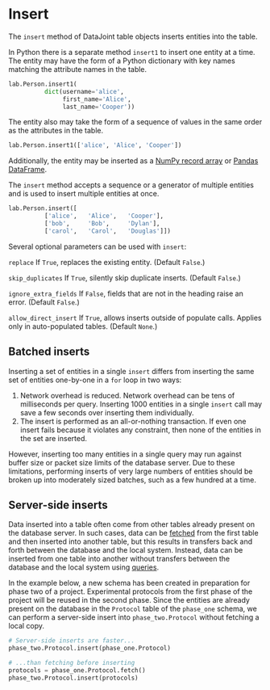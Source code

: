 # Insert

The `insert` method of DataJoint table objects inserts entities into the table.

In Python there is a separate method `insert1` to insert one entity at a time.
The entity may have the form of a Python dictionary with key names matching the 
attribute names in the table.

```python
lab.Person.insert1(
          dict(username='alice',
               first_name='Alice',
               last_name='Cooper'))
```

The entity also may take the form of a sequence of values in the same order as the 
attributes in the table.

```python
lab.Person.insert1(['alice', 'Alice', 'Cooper'])
```

Additionally, the entity may be inserted as a 
[NumPy record array](https://docs.scipy.org/doc/numpy/reference/generated/numpy.record.html#numpy.record)
 or [Pandas DataFrame](https://pandas.pydata.org/pandas-docs/stable/generated/pandas.DataFrame.html).

The `insert` method accepts a sequence or a generator of multiple entities and is used 
to insert multiple entities at once.

```python
lab.Person.insert([
          ['alice',   'Alice',   'Cooper'],
          ['bob',     'Bob',     'Dylan'],
          ['carol',   'Carol',   'Douglas']])
```

Several optional parameters can be used with `insert`:

  `replace` If `True`, replaces the existing entity.
  (Default `False`.)

  `skip_duplicates` If `True`, silently skip duplicate inserts.
  (Default `False`.)

  `ignore_extra_fields` If `False`, fields that are not in the heading raise an error.
  (Default `False`.)

  `allow_direct_insert` If `True`, allows inserts outside of populate calls.
  Applies only in auto-populated tables.
  (Default `None`.)

## Batched inserts

Inserting a set of entities in a single `insert` differs from inserting the same set of 
entities one-by-one in a `for` loop in two ways:

1. Network overhead is reduced.
   Network overhead can be tens of milliseconds per query.
   Inserting 1000 entities in a single `insert` call may save a few seconds over 
   inserting them individually.
2. The insert is performed as an all-or-nothing transaction.
   If even one insert fails because it violates any constraint, then none of the 
   entities in the set are inserted.

However, inserting too many entities in a single query may run against buffer size or 
packet size limits of the database server.
Due to these limitations, performing inserts of very large numbers of entities should 
be broken up into moderately sized batches, such as a few hundred at a time.

## Server-side inserts

Data inserted into a table often come from other tables already present on the database server.
In such cases, data can be [fetched](../query/fetch.md) from the first table and then 
inserted into another table, but this results in transfers back and forth between the 
database and the local system.
Instead, data can be inserted from one table into another without transfers between the 
database and the local system using [queries](../query/query-objects.md).

In the example below, a new schema has been created in preparation for phase two of a 
project.
Experimental protocols from the first phase of the project will be reused in the second 
phase.
Since the entities are already present on the database in the `Protocol` table of the 
`phase_one` schema, we can perform a server-side insert into `phase_two.Protocol` 
without fetching a local copy.

```python
# Server-side inserts are faster...
phase_two.Protocol.insert(phase_one.Protocol)

# ...than fetching before inserting
protocols = phase_one.Protocol.fetch()
phase_two.Protocol.insert(protocols)
```

